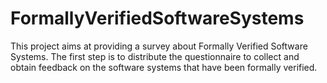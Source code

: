# FormallyVerifiedSoftwareSystems
This project aims at providing a survey about Formally Verified Software Systems.
The first step is to distribute the questionnaire to collect and obtain feedback on the software systems that have been formally verified.
